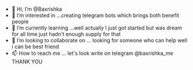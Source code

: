 - 👋 Hi, I’m @Baxrishka
- 👀 I’m interested in ...creating telegram bots which brings both benefit people 
- 🌱 I’m currently learning ...well actually I just got started but was dream for all time just hadn't enough supply for that 
- 💞️ I’m looking to collaborate on ... looking for someone who can help well i can be best friend 
- 📫 How to reach me ... let's look write on telegram @baxrishka_me THANK YOU 

<!---
Baxrishka/Baxrishka is a ✨ special ✨ repository because its `README.md` (this file) appears on your GitHub profile.
You can click the Preview link to take a look at your changes.
--->
